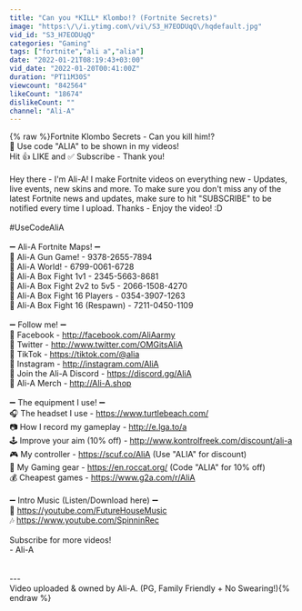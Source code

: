 ```yaml
---
title: "Can you *KILL* Klombo!? (Fortnite Secrets)"
image: "https:\/\/i.ytimg.com\/vi\/S3_H7EODUqQ\/hqdefault.jpg"
vid_id: "S3_H7EODUqQ"
categories: "Gaming"
tags: ["fortnite","ali a","alia"]
date: "2022-01-21T08:19:43+03:00"
vid_date: "2022-01-20T00:41:00Z"
duration: "PT11M30S"
viewcount: "842564"
likeCount: "18674"
dislikeCount: ""
channel: "Ali-A"
---
```

{% raw %}Fortnite Klombo Secrets - Can you kill him!?<br />💙 Use code &quot;ALIA&quot; to be shown in my videos!<br />Hit 👍 LIKE and ✅ Subscribe - Thank you!<br /><br />Hey there - I'm Ali-A! I make Fortnite videos on everything new - Updates, live events, new skins and more. To make sure you don't miss any of the latest Fortnite news and updates, make sure to hit &quot;SUBSCRIBE&quot; to be notified every time I upload. Thanks - Enjoy the video! :D<br /><br />#UseCodeAliA<br /><br />➖ Ali-A Fortnite Maps! ➖<br />🔨 Ali-A Gun Game!                         -   9378-2655-7894<br />🔨 Ali-A World!                                 -    6799-0061-6728<br />🔨 Ali-A Box Fight 1v1                    -    2345-5663-8681<br />🔨 Ali-A Box Fight 2v2 to 5v5        -    2066-1508-4270<br />🔨 Ali-A Box Fight 16 Players        -    0354-3907-1263<br />🔨 Ali-A Box Fight 16 (Respawn)  -    7211-0450-1109<br /><br />➖ Follow me! ➖<br />📘 Facebook - <a rel="nofollow" target="blank" href="http://facebook.com/AliAarmy">http://facebook.com/AliAarmy</a><br />🐥 Twitter - <a rel="nofollow" target="blank" href="http://www.twitter.com/OMGitsAliA">http://www.twitter.com/OMGitsAliA</a><br />🎵 TikTok - <a rel="nofollow" target="blank" href="https://tiktok.com/@alia">https://tiktok.com/@alia</a><br />📸 Instagram - <a rel="nofollow" target="blank" href="http://instagram.com/AliA">http://instagram.com/AliA</a><br />👾 Join the Ali-A Discord - <a rel="nofollow" target="blank" href="https://discord.gg/AliA">https://discord.gg/AliA</a><br />👕 Ali-A Merch - <a rel="nofollow" target="blank" href="http://Ali-A.shop">http://Ali-A.shop</a><br /><br />➖ The equipment I use! ➖<br />🎧 The headset I use - <a rel="nofollow" target="blank" href="https://www.turtlebeach.com/">https://www.turtlebeach.com/</a><br />📷 How I record my gameplay - <a rel="nofollow" target="blank" href="http://e.lga.to/a">http://e.lga.to/a</a><br />🕹 Improve your aim (10% off) - <a rel="nofollow" target="blank" href="http://www.kontrolfreek.com/discount/ali-a">http://www.kontrolfreek.com/discount/ali-a</a><br />🎮 My controller - <a rel="nofollow" target="blank" href="https://scuf.co/AliA">https://scuf.co/AliA</a> (Use &quot;ALIA&quot; for discount)<br />🐯 My Gaming gear - <a rel="nofollow" target="blank" href="https://en.roccat.org/">https://en.roccat.org/</a> (Code &quot;ALIA&quot; for 10% off)<br />💰 Cheapest games - <a rel="nofollow" target="blank" href="https://www.g2a.com/r/AliA">https://www.g2a.com/r/AliA</a><br /><br />➖ Intro Music (Listen/Download here) ➖ <br />🎵 <a rel="nofollow" target="blank" href="https://youtube.com/FutureHouseMusic">https://youtube.com/FutureHouseMusic</a><br />🎶 <a rel="nofollow" target="blank" href="https://www.youtube.com/SpinninRec">https://www.youtube.com/SpinninRec</a><br /><br />Subscribe for more videos!<br />- Ali-A<br /><br /><br />---<br />Video uploaded &amp; owned by Ali-A. (PG, Family Friendly + No Swearing!){% endraw %}
